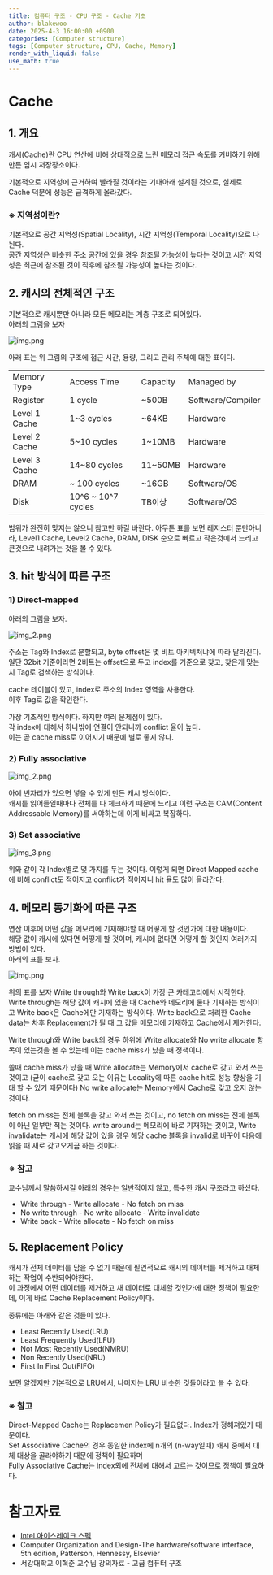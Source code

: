 ```yaml
---
title: 컴퓨터 구조 - CPU 구조 - Cache 기초
author: blakewoo
date: 2025-4-3 16:00:00 +0900
categories: [Computer structure]
tags: [Computer structure, CPU, Cache, Memory] 
render_with_liquid: false
use_math: true
---
```


# Cache
## 1. 개요
캐시(Cache)란 CPU 연산에 비해 상대적으로 느린 메모리 접근 속도를 커버하기 위해 만든 임시 저장장소이다.

기본적으로 지역성에 근거하여 빨라질 것이라는 기대아래 설계된 것으로,
실제로 Cache 덕분에 성능은 급격하게 올라갔다.

### ※ 지역성이란?
기본적으로 공간 지역성(Spatial Locality), 시간 지역성(Temporal Locality)으로 나뉜다.    
공간 지역성은 비슷한 주소 공간에 있을 경우 참조될 가능성이 높다는 것이고
시간 지역성은 최근에 참조된 것이 직후에 참조될 가능성이 높다는 것이다.

## 2. 캐시의 전체적인 구조
기본적으로 캐시뿐만 아니라 모든 메모리는 계층 구조로 되어있다.   
아래의 그림을 보자

![img.png](/assets/blog/cs/cpu_structure/cache/basic/img.png)

아래 표는 위 그림의 구조에 접근 시간, 용량, 그리고 관리 주체에 대한 표이다.

<table>
    <tr>
        <td>Memory Type</td>
        <td>Access Time</td>
        <td>Capacity</td>
        <td>Managed by</td>
    </tr>
    <tr>
        <td>Register</td>
        <td>1 cycle</td>
        <td>~500B</td>
        <td>Software/Compiler</td>
    </tr>
    <tr>
        <td>Level 1 Cache</td>
        <td>1~3 cycles</td>
        <td>~64KB</td>
        <td>Hardware</td>
    </tr>
    <tr>
        <td>Level 2 Cache</td>
        <td>5~10 cycles</td>
        <td>1~10MB</td>
        <td>Hardware</td>
    </tr>
    <tr>
        <td>Level 3 Cache</td>
        <td>14~80 cycles</td>
        <td>11~50MB</td>
        <td>Hardware</td>
    </tr>
    <tr>
        <td>DRAM</td>
        <td>~ 100 cycles</td>
        <td>~16GB</td>
        <td>Software/OS</td>
    </tr>
    <tr>
        <td>Disk</td>
        <td>10^6 ~ 10^7 cycles</td>
        <td>TB이상</td>
        <td>Software/OS</td>
    </tr>
</table>

범위가 완전히 맞지는 않으니 참고만 하길 바란다. 아무튼 표를 보면
레지스터 뿐만아니라, Level1 Cache, Level2 Cache, DRAM, DISK 순으로
빠르고 작은것에서 느리고 큰것으로 내려가는 것을 볼 수 있다.

## 3. hit 방식에 따른 구조

### 1) Direct-mapped
아래의 그림을 보자.

![img_2.png](/assets/blog/cs/cpu_structure/cache/basic/img_1.png)

주소는 Tag와 Index로 분할되고, byte offset은
몇 비트 아키텍처냐에 따라 달라진다. 일단 32bit 기준이라면 2비트는 offset으로 두고
index를 기준으로 찾고, 찾은게 맞는지 Tag로 검색하는 방식이다.

cache 테이블이 있고, index로 주소의 Index 영역을 사용한다.   
이후 Tag로 값을 확인한다.

가장 기초적인 방식이다. 하지만 여러 문제점이 있다.   
각 index에 대해서 하나밖에 연결이 안되니까 conflict 율이 높다.   
이는 곧 cache miss로 이어지기 때문에 별로 좋지 않다.

### 2) Fully associative

![img_2.png](/assets/blog/cs/cpu_structure/cache/basic/img_2.png)

아예 빈자리가 있으면 넣을 수 있게 만든 캐시 방식이다.   
캐시를 읽어들일때마다 전체를 다 체크하기 때문에 느리고 이런 구조는 
CAM(Content Addressable Memory)를 써야하는데 이게 비싸고 복잡하다.

### 3) Set associative

![img_3.png](/assets/blog/cs/cpu_structure/cache/basic/img_3.png)

위와 같이 각 Index별로 몇 가지를 두는 것이다. 이렇게 되면 Direct Mapped cache에 비해
conflict도 적어지고 conflict가 적어지니 hit 율도 많이 올라간다.

## 4. 메모리 동기화에 따른 구조
연산 이후에 어떤 값을 메모리에 기재해야할 때 어떻게 할 것인가에 대한 내용이다.   
해당 값이 캐시에 있다면 어떻게 할 것이며, 캐시에 없다면 어떻게 할 것인지 여러가지 방법이 있다.   
아래의 표를 보자.

![img.png](/assets/blog/cs/cpu_structure/cache/basic/img_4.png)

위의 표를 보자 Write through와 Write back이 가장 큰 카테고리에서 시작한다.   
Write through는 해당 값이 캐시에 있을 때 Cache와 메모리에 둘다 기재하는 방식이고
Write back은 Cache에만 기재하는 방식이다. Write back으로 처리한 Cache data는 차후
Replacement가 될 때 그 값을 메모리에 기재하고 Cache에서 제거한다.

Write through와 Write back의 경우 하위에 Write allocate와 No write allocate 항목이 있는것을 볼 수 있는데
이는 cache miss가 났을 때 정책이다.

쓸때 cache miss가 났을 때 Write allocate는 Memory에서 cache로 갖고 와서 쓰는 것이고
(굳이 cache로 갖고 오는 이유는 Locality에 따른 cache hit로 성능 향상을 기대 할 수 있기 때문이다)
No write allocate는 Memory에서 Cache로 갖고 오지 않는 것이다.   

fetch on miss는 전체 블록을 갖고 와서 쓰는 것이고, no fetch on miss는 전체 블록이 아닌 일부만 적는 것이다.
write around는 메모리에 바로 기재하는 것이고, Write invalidate는 캐시에 해당 값이 있을 경우 해당 cache 블록을 invalid로
바꾸어 다음에 읽을 때 새로 갖고오게끔 하는 것이다.

### ※ 참고
교수님께서 말씀하시길 아래의 경우는 일반적이지 않고, 특수한 캐시 구조라고 하셨다.
- Write through - Write allocate - No fetch on miss
- No write through - No write allocate - Write invalidate
- Write back - Write allocate - No fetch on miss


## 5. Replacement Policy
캐시가 전체 데이터를 담을 수 없기 때문에 필연적으로 캐시의 데이터를 제거하고 대체하는 작업이 수반되어야한다.   
이 과정에서 어떤 데이터를 제거하고 새 데이터로 대체할 것인가에 대한 정책이 필요한데, 이게 바로 Cache Replacement Policy이다.

종류에는 아래와 같은 것들이 있다.

- Least Recently Used(LRU)
- Least Frequently Used(LFU)
- Not Most Recently Used(NMRU)
- Non Recently Used(NRU)
- First In First Out(FIFO)

보면 알겠지만 기본적으로 LRU에서, 나머지는 LRU 비슷한 것들이라고 볼 수 있다.

### ※ 참고
Direct-Mapped Cache는 Replacemen Policy가 필요없다. Index가 정해져있기 때문이다.   
Set Associative Cache의 경우 동일한 index에 n개의 (n-way일때) 캐시 중에서 대체 대상을 골라야하기 때문에 정책이 필요하며   
Fully Associative Cache는 index외에 전체에 대해서 고르는 것이므로 정책이 필요하다.


# 참고자료
- [Intel 아이스레이크 스펙](https://www.7-cpu.com/cpu/Ice_Lake.html)
- Computer Organization and Design-The hardware/software interface, 5th edition, Patterson, Hennessy, Elsevier
- 서강대학교 이혁준 교수님 강의자료 - 고급 컴퓨터 구조
